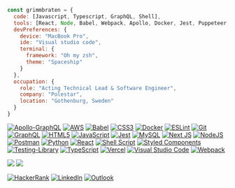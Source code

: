 ```javascript
const grimmbraten = {
  code: [Javascript, Typescript, GraphQL, Shell],
  tools: [React, Node, Babel, Webpack, Apollo, Docker, Jest, Puppeteer, Git],
  devPreferences: {
    device: "MacBook Pro",
    ide: "Visual studio code",
    terminal: {
      framework: "Oh my zsh",
      theme: "Spaceship"
    }
  },
  occupation: {
    role: "Acting Technical Lead & Software Engineer",
    company: "Polestar",
    location: "Gothenburg, Sweden"
  }
}
```

<a href="https://www.apollographql.com"><img alt="Apollo-GraphQL" src="https://img.shields.io/badge/-ApolloGraphQL-311C87?style=for-the-badge&logo=apollo-graphql"/></a>
<a href="https://aws.amazon.com"><img alt="AWS" src="https://img.shields.io/badge/AWS-%23FF9900.svg?style=for-the-badge&logo=amazon-aws&logoColor=white"/></a>
<a href="https://babeljs.io"><img alt="Babel" src="https://img.shields.io/badge/Babel-F9DC3e?style=for-the-badge&logo=babel&logoColor=black" /></a>
<a href="https://developer.mozilla.org/en-US/docs/Web/CSS"><img alt="CSS3" src="https://img.shields.io/badge/css3-%231572B6.svg?style=for-the-badge&logo=css3&logoColor=white"/></a>
<a href="https://www.docker.com"><img alt="Docker" src="https://img.shields.io/badge/docker-%230db7ed.svg?style=for-the-badge&logo=docker&logoColor=white"/></a>
<a href="https://eslint.org"><img alt="ESLint" src="https://img.shields.io/badge/ESLint-4B3263?style=for-the-badge&logo=eslint&logoColor=white" /></a>
<a href="https://git-scm.com"><img alt="Git" src="https://img.shields.io/badge/git-%23F05033.svg?style=for-the-badge&logo=git&logoColor=white"/></a>
<a href="https://graphql.org"><img alt="GraphQL" src="https://img.shields.io/badge/-GraphQL-E10098?style=for-the-badge&logo=graphql"/></a>
<a href="https://developer.mozilla.org/en-US/docs/Web/HTML"><img alt="HTML5" src="https://img.shields.io/badge/html5-%23E34F26.svg?style=for-the-badge&logo=html5&logoColor=white"/></a>
<a href="https://www.javascript.com"><img alt="JavaScript" src="https://img.shields.io/badge/javascript-%23323330.svg?style=for-the-badge&logo=javascript&logoColor=%23F7DF1E"/></a>
<a href="https://jestjs.io"><img alt="Jest" src="https://img.shields.io/badge/-jest-%23C21325?style=for-the-badge&logo=jest&logoColor=white"/></a>
<a href="https://www.mysql.com"><img alt="MySQL" src="https://img.shields.io/badge/mysql-%2300f.svg?style=for-the-badge&logo=mysql&logoColor=white"/></a>
<a href="https://nextjs.org"><img alt="Next JS" src="https://img.shields.io/badge/nextjs-%23000000.svg?style=for-the-badge&logo=next.js&logoColor=white"/></a>
<a href="https://nodejs.org/en/"><img alt="NodeJS" src="https://img.shields.io/badge/node.js-%2343853D.svg?style=for-the-badge&logo=node-dot-js&logoColor=white"/></a>
<a href="https://www.postman.com"><img alt="Postman" src="https://img.shields.io/badge/Postman-FF6C37?style=for-the-badge&logo=postman&logoColor=red" /></a>
<a href="https://www.python.org"><img alt="Python" src="https://img.shields.io/badge/python-%2314354C.svg?style=for-the-badge&logo=python&logoColor=white"/></a>
<a href="https://reactjs.org"><img alt="React" src="https://img.shields.io/badge/react-%2320232a.svg?style=for-the-badge&logo=react&logoColor=%2361DAFB"/></a>
<a href="https://www.shellscript.sh"><img alt="Shell Script" src="https://img.shields.io/badge/shell_script-%23121011.svg?style=for-the-badge&logo=gnu-bash&logoColor=white"/></a>
<a href="https://styled-components.com"><img alt="Styled Components" src="https://img.shields.io/badge/styled--components-DB7093?style=for-the-badge&logo=styled-components&logoColor=white"/></a>
<a href="https://testing-library.com"><img alt="Testing-Library" src="https://img.shields.io/badge/-TestingLibrary-%23E33332?style=for-the-badge&logo=testing-library&logoColor=white"/></a>
<a href="https://www.typescriptlang.org"><img alt="TypeScript" src="https://img.shields.io/badge/typescript-%23007ACC.svg?style=for-the-badge&logo=typescript&logoColor=white"/></a>
<a href="https://vercel.com"><img alt="Vercel" src="https://img.shields.io/badge/vercel-%23000000.svg?style=for-the-badge&logo=vercel&logoColor=white"/></a>
<a href="https://code.visualstudio.com"><img alt="Visual Studio Code" src="https://img.shields.io/badge/VisualStudioCode-0078d7.svg?style=for-the-badge&logo=visual-studio-code&logoColor=white"/></a>
<a href="https://webpack.js.org"><img alt="Webpack" src="https://img.shields.io/badge/webpack-%238DD6F9.svg?style=for-the-badge&logo=webpack&logoColor=black" /></a>

<p>
<img src="https://github-readme-stats.vercel.app/api?username=grimmbraten&theme=vue-dark&show_icons=true&hide_border=true&hide_title=true" />
<img src="https://github-readme-stats.vercel.app/api/top-langs/?username=grimmbraten&langs_count=8&theme=vue-dark&hide_border=true&layout=compact" />
</p>

<a href="https://www.hackerrank.com/grimmbraten" target="_blank"><img alt="HackerRank" src="https://img.shields.io/badge/-Hackerrank-2EC866?style=for-the-badge&logo=HackerRank&logoColor=white" /></a>
<a href="https://www.linkedin.com/in/grimmbraten" target="_blank"><img alt="LinkedIn" src="https://img.shields.io/badge/linkedin-%230077B5.svg?&style=for-the-badge&logo=linkedin&logoColor=white" /></a>
<a href="mailto:erik.grimmbraten@polestar.com"><img alt="Outlook" src="https://img.shields.io/badge/Outlook-0078D4?style=for-the-badge&logo=microsoft-outlook&logoColor=white" /></a>
  
